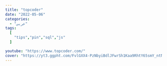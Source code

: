 ```yaml
---
title: "topcoder"
date: "2022-05-06"
categories:
  - "عربي"
tags:
  [
    "tips","pin","sql","js"
  ]

youtube: "https://www.topcoder.com/"
cover: "https://yt3.ggpht.com/FvlGXX4-PzNbyiBdlJFwrSh1Kaa9RhtY65smY_ntNtcUfKnwIOu9ItnvbWpW30dT-nrBSG7YElU=s48-c-k-c0x00ffffff-no-rj"
---
```

